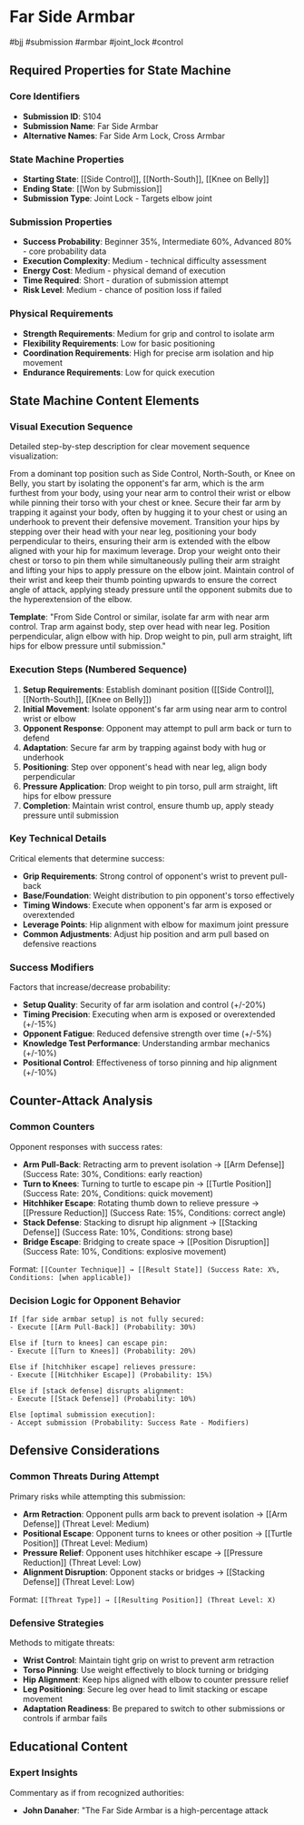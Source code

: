 # Far Side Armbar
#bjj #submission #armbar #joint_lock #control

## Required Properties for State Machine

### Core Identifiers
- **Submission ID**: S104
- **Submission Name**: Far Side Armbar
- **Alternative Names**: Far Side Arm Lock, Cross Armbar

### State Machine Properties
- **Starting State**: [[Side Control]], [[North-South]], [[Knee on Belly]]
- **Ending State**: [[Won by Submission]]
- **Submission Type**: Joint Lock - Targets elbow joint

### Submission Properties
- **Success Probability**: Beginner 35%, Intermediate 60%, Advanced 80% - core probability data
- **Execution Complexity**: Medium - technical difficulty assessment
- **Energy Cost**: Medium - physical demand of execution
- **Time Required**: Short - duration of submission attempt
- **Risk Level**: Medium - chance of position loss if failed

### Physical Requirements
- **Strength Requirements**: Medium for grip and control to isolate arm
- **Flexibility Requirements**: Low for basic positioning
- **Coordination Requirements**: High for precise arm isolation and hip movement
- **Endurance Requirements**: Low for quick execution

## State Machine Content Elements

### Visual Execution Sequence
Detailed step-by-step description for clear movement sequence visualization:

From a dominant top position such as Side Control, North-South, or Knee on Belly, you start by isolating the opponent's far arm, which is the arm furthest from your body, using your near arm to control their wrist or elbow while pinning their torso with your chest or knee. Secure their far arm by trapping it against your body, often by hugging it to your chest or using an underhook to prevent their defensive movement. Transition your hips by stepping over their head with your near leg, positioning your body perpendicular to theirs, ensuring their arm is extended with the elbow aligned with your hip for maximum leverage. Drop your weight onto their chest or torso to pin them while simultaneously pulling their arm straight and lifting your hips to apply pressure on the elbow joint. Maintain control of their wrist and keep their thumb pointing upwards to ensure the correct angle of attack, applying steady pressure until the opponent submits due to the hyperextension of the elbow.

**Template**: "From Side Control or similar, isolate far arm with near arm control. Trap arm against body, step over head with near leg. Position perpendicular, align elbow with hip. Drop weight to pin, pull arm straight, lift hips for elbow pressure until submission."

### Execution Steps (Numbered Sequence)
1. **Setup Requirements**: Establish dominant position ([[Side Control]], [[North-South]], [[Knee on Belly]])
2. **Initial Movement**: Isolate opponent's far arm using near arm to control wrist or elbow
3. **Opponent Response**: Opponent may attempt to pull arm back or turn to defend
4. **Adaptation**: Secure far arm by trapping against body with hug or underhook
5. **Positioning**: Step over opponent's head with near leg, align body perpendicular
6. **Pressure Application**: Drop weight to pin torso, pull arm straight, lift hips for elbow pressure
7. **Completion**: Maintain wrist control, ensure thumb up, apply steady pressure until submission

### Key Technical Details
Critical elements that determine success:
- **Grip Requirements**: Strong control of opponent's wrist to prevent pull-back
- **Base/Foundation**: Weight distribution to pin opponent's torso effectively
- **Timing Windows**: Execute when opponent's far arm is exposed or overextended
- **Leverage Points**: Hip alignment with elbow for maximum joint pressure
- **Common Adjustments**: Adjust hip position and arm pull based on defensive reactions

### Success Modifiers
Factors that increase/decrease probability:
- **Setup Quality**: Security of far arm isolation and control (+/-20%)
- **Timing Precision**: Executing when arm is exposed or overextended (+/-15%)
- **Opponent Fatigue**: Reduced defensive strength over time (+/-5%)
- **Knowledge Test Performance**: Understanding armbar mechanics (+/-10%)
- **Positional Control**: Effectiveness of torso pinning and hip alignment (+/-10%)

## Counter-Attack Analysis

### Common Counters
Opponent responses with success rates:
- **Arm Pull-Back**: Retracting arm to prevent isolation → [[Arm Defense]] (Success Rate: 30%, Conditions: early reaction)
- **Turn to Knees**: Turning to turtle to escape pin → [[Turtle Position]] (Success Rate: 20%, Conditions: quick movement)
- **Hitchhiker Escape**: Rotating thumb down to relieve pressure → [[Pressure Reduction]] (Success Rate: 15%, Conditions: correct angle)
- **Stack Defense**: Stacking to disrupt hip alignment → [[Stacking Defense]] (Success Rate: 10%, Conditions: strong base)
- **Bridge Escape**: Bridging to create space → [[Position Disruption]] (Success Rate: 10%, Conditions: explosive movement)

Format: `[[Counter Technique]] → [[Result State]] (Success Rate: X%, Conditions: [when applicable])`

### Decision Logic for Opponent Behavior
```
If [far side armbar setup] is not fully secured:
- Execute [[Arm Pull-Back]] (Probability: 30%)

Else if [turn to knees] can escape pin:
- Execute [[Turn to Knees]] (Probability: 20%)

Else if [hitchhiker escape] relieves pressure:
- Execute [[Hitchhiker Escape]] (Probability: 15%)

Else if [stack defense] disrupts alignment:
- Execute [[Stack Defense]] (Probability: 10%)

Else [optimal submission execution]:
- Accept submission (Probability: Success Rate - Modifiers)
```

## Defensive Considerations

### Common Threats During Attempt
Primary risks while attempting this submission:
- **Arm Retraction**: Opponent pulls arm back to prevent isolation → [[Arm Defense]] (Threat Level: Medium)
- **Positional Escape**: Opponent turns to knees or other position → [[Turtle Position]] (Threat Level: Medium)
- **Pressure Relief**: Opponent uses hitchhiker escape → [[Pressure Reduction]] (Threat Level: Low)
- **Alignment Disruption**: Opponent stacks or bridges → [[Stacking Defense]] (Threat Level: Low)

Format: `[[Threat Type]] → [[Resulting Position]] (Threat Level: X)`

### Defensive Strategies
Methods to mitigate threats:
- **Wrist Control**: Maintain tight grip on wrist to prevent arm retraction
- **Torso Pinning**: Use weight effectively to block turning or bridging
- **Hip Alignment**: Keep hips aligned with elbow to counter pressure relief
- **Leg Positioning**: Secure leg over head to limit stacking or escape movement
- **Adaptation Readiness**: Be prepared to switch to other submissions or controls if armbar fails

## Educational Content

### Expert Insights
Commentary as if from recognized authorities:
- **John Danaher**: "The Far Side Armbar is a high-percentage attack
